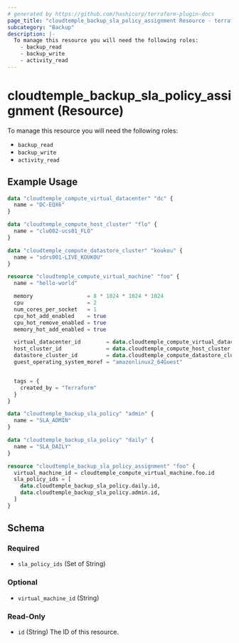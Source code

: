 ```yaml
---
# generated by https://github.com/hashicorp/terraform-plugin-docs
page_title: "cloudtemple_backup_sla_policy_assignment Resource - terraform-provider-cloudtemple"
subcategory: "Backup"
description: |-
  To manage this resource you will need the following roles:
    - backup_read
    - backup_write
    - activity_read
---
```


# cloudtemple_backup_sla_policy_assignment (Resource)

To manage this resource you will need the following roles:
  - `backup_read`
  - `backup_write`
  - `activity_read`

## Example Usage

```terraform
data "cloudtemple_compute_virtual_datacenter" "dc" {
  name = "DC-EQX6"
}

data "cloudtemple_compute_host_cluster" "flo" {
  name = "clu002-ucs01_FLO"
}

data "cloudtemple_compute_datastore_cluster" "koukou" {
  name = "sdrs001-LIVE_KOUKOU"
}

resource "cloudtemple_compute_virtual_machine" "foo" {
  name = "hello-world"

  memory                 = 8 * 1024 * 1024 * 1024
  cpu                    = 2
  num_cores_per_socket   = 1
  cpu_hot_add_enabled    = true
  cpu_hot_remove_enabled = true
  memory_hot_add_enabled = true

  virtual_datacenter_id        = data.cloudtemple_compute_virtual_datacenter.dc.id
  host_cluster_id              = data.cloudtemple_compute_host_cluster.flo.id
  datastore_cluster_id         = data.cloudtemple_compute_datastore_cluster.koukou.id
  guest_operating_system_moref = "amazonlinux2_64Guest"


  tags = {
    created_by = "Terraform"
  }
}

data "cloudtemple_backup_sla_policy" "admin" {
  name = "SLA_ADMIN"
}

data "cloudtemple_backup_sla_policy" "daily" {
  name = "SLA_DAILY"
}

resource "cloudtemple_backup_sla_policy_assignment" "foo" {
  virtual_machine_id = cloudtemple_compute_virtual_machine.foo.id
  sla_policy_ids = [
    data.cloudtemple_backup_sla_policy.daily.id,
    data.cloudtemple_backup_sla_policy.admin.id,
  ]
}
```

<!-- schema generated by tfplugindocs -->
## Schema

### Required

- `sla_policy_ids` (Set of String)

### Optional

- `virtual_machine_id` (String)

### Read-Only

- `id` (String) The ID of this resource.


